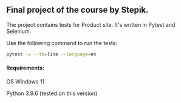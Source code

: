 ## Final project of the course by Stepik.
The project contains tests for Product site. It's written in Pytest and Selenium. 

Use the following command to run the tests:
```sh
pytest -v --tb=line --language=en
```
#### Requirements:
OS Windows 11

Python 3.9.6 (tested on this version)